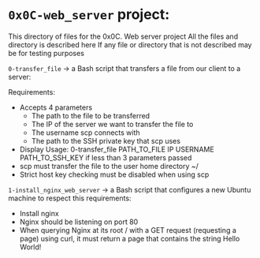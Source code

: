 # `0x0C-web_server` project:

This directory of files for the 0x0C. Web server project
All the files and directory is described here
If any file or directory that is not described may be for testing purposes


`0-transfer_file` -> a Bash script that transfers a file from our client to a server:

Requirements:

- Accepts 4 parameters
	- The path to the file to be transferred
	- The IP of the server we want to transfer the file to
	- The username scp connects with
	- The path to the SSH private key that scp uses
- Display Usage: 0-transfer_file PATH_TO_FILE IP USERNAME PATH_TO_SSH_KEY if less than 3 parameters passed
- scp must transfer the file to the user home directory ~/
- Strict host key checking must be disabled when using scp


`1-install_nginx_web_server` -> a Bash script that configures a new Ubuntu machine to respect this requirements:
- Install nginx
- Nginx should be listening on port 80
- When querying Nginx at its root / with a GET request (requesting a page) using curl, it must return a page that contains the string Hello World!

